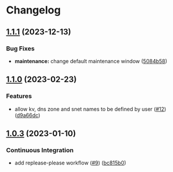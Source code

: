 # Changelog

## [1.1.1](https://github.com/camptocamp/terraform-azure-flexible-server/compare/v1.1.0...v1.1.1) (2023-12-13)


### Bug Fixes

* **maintenance:** change default maintenance window ([5084b58](https://github.com/camptocamp/terraform-azure-flexible-server/commit/5084b586b71ea2270a767d0638305ec79c7eeb8c))

## [1.1.0](https://github.com/camptocamp/terraform-azure-flexible-server/compare/v1.0.4...v1.1.0) (2023-02-23)


### Features

* allow kv, dns zone and snet names to be defined by user ([#12](https://github.com/camptocamp/terraform-azure-flexible-server/issues/12)) ([d9a66dc](https://github.com/camptocamp/terraform-azure-flexible-server/commit/d9a66dc17fcff87022937d62028854cddf766f9c))

## [1.0.3](https://github.com/camptocamp/terraform-azure-flexible-server/compare/v1.0.2...v1.0.3) (2023-01-10)


### Continuous Integration

* add replease-please workflow ([#9](https://github.com/camptocamp/terraform-azure-flexible-server/issues/9)) ([bc815b0](https://github.com/camptocamp/terraform-azure-flexible-server/commit/bc815b0ab5961505e7ee6a25b4cefb596552486a))
